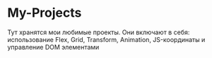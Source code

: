 # My-Projects
Тут хранятся мои любимые проекты. Они включают в себя: использование Flex, Grid, Transform, Animation, JS-координаты и управление DOM элементами
